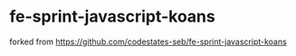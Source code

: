 # fe-sprint-javascript-koans

forked from https://github.com/codestates-seb/fe-sprint-javascript-koans
